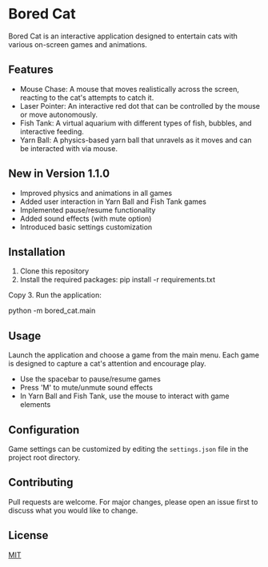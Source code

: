 # Bored Cat

Bored Cat is an interactive application designed to entertain cats with various on-screen games and animations.

## Features

- Mouse Chase: A mouse that moves realistically across the screen, reacting to the cat's attempts to catch it.
- Laser Pointer: An interactive red dot that can be controlled by the mouse or move autonomously.
- Fish Tank: A virtual aquarium with different types of fish, bubbles, and interactive feeding.
- Yarn Ball: A physics-based yarn ball that unravels as it moves and can be interacted with via mouse.

## New in Version 1.1.0

- Improved physics and animations in all games
- Added user interaction in Yarn Ball and Fish Tank games
- Implemented pause/resume functionality
- Added sound effects (with mute option)
- Introduced basic settings customization

## Installation

1. Clone this repository
2. Install the required packages:
pip install -r requirements.txt


Copy
3. Run the application:

python -m bored_cat.main

## Usage

Launch the application and choose a game from the main menu. Each game is designed to capture a cat's attention and encourage play.

- Use the spacebar to pause/resume games
- Press 'M' to mute/unmute sound effects
- In Yarn Ball and Fish Tank, use the mouse to interact with game elements

## Configuration

Game settings can be customized by editing the `settings.json` file in the project root directory.

## Contributing

Pull requests are welcome. For major changes, please open an issue first to discuss what you would like to change.

## License

[MIT](https://choosealicense.com/licenses/mit/)